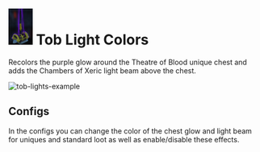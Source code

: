 # ![tob-lights](icon.png) Tob Light Colors
Recolors the purple glow around the Theatre of Blood unique chest and adds the Chambers of Xeric light beam above the chest.

![tob-lights-example](https://user-images.githubusercontent.com/63048736/161286029-6fd27288-7af3-4f78-82c5-ae0e32d7adbc.png)

## Configs
In the configs you can change the color of the chest glow and light beam for uniques and standard loot as well as enable/disable these effects.
